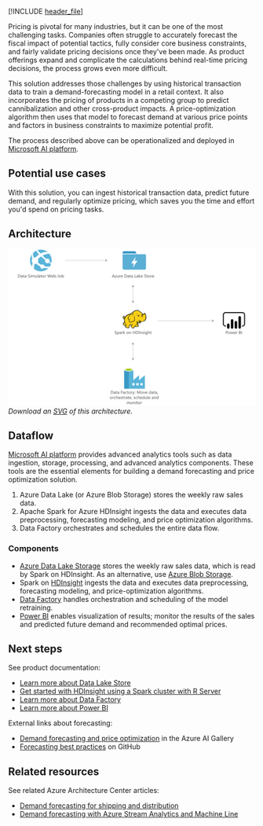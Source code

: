 [!INCLUDE [header_file](../../../includes/sol-idea-header.md)]

Pricing is pivotal for many industries, but it can be one of the most challenging tasks. Companies often struggle to accurately forecast the fiscal impact of potential tactics, fully consider core business constraints, and fairly validate pricing decisions once they've been made. As product offerings expand and complicate the calculations behind real-time pricing decisions, the process grows even more difficult.

This solution addresses those challenges by using historical transaction data to train a demand-forecasting model in a retail context. It also incorporates the pricing of products in a competing group to predict cannibalization and other cross-product impacts. A price-optimization algorithm then uses that model to forecast demand at various price points and factors in business constraints to maximize potential profit.

The process described above can be operationalized and deployed in [Microsoft AI platform](https://www.microsoft.com/ai/ai-platform).

## Potential use cases

With this solution, you can ingest historical transaction data, predict future demand, and regularly optimize pricing, which saves you the time and effort you'd spend on pricing tasks.

## Architecture

![Architecture diagram showing the flow of sample data to Power B I: demand forecasting for price optimization with Microsoft AI platform](../media/demand-forecasting-price-optimization-marketing.png)
*Download an [SVG](../media/demand-forecasting-price-optimization-marketing.svg) of this architecture.*

## Dataflow

[Microsoft AI platform](https://www.microsoft.com/ai/ai-platform) provides advanced analytics tools such as data ingestion, storage, processing, and advanced analytics components. These tools are the essential elements for building a demand forecasting and price optimization solution.

1. Azure Data Lake (or Azure Blob Storage) stores the weekly raw sales data.
2. Apache Spark for Azure HDInsight ingests the data and executes data preprocessing, forecasting modeling, and price optimization algorithms.
3. Data Factory orchestrates and schedules the entire data flow.

### Components

* [Azure Data Lake Storage](https://azure.microsoft.com/services/storage/data-lake-storage) stores the weekly raw sales data, which is read by Spark on HDInsight. As an alternative, use [Azure Blob Storage](https://azure.microsoft.com/services/storage/blobs).
* Spark on [HDInsight](https://azure.microsoft.com/services/hdinsight) ingests the data and executes data preprocessing, forecasting modeling, and price-optimization algorithms.
* [Data Factory](https://azure.microsoft.com/services/data-factory) handles orchestration and scheduling of the model retraining.
* [Power BI](https://powerbi.microsoft.com) enables visualization of results; monitor the results of the sales and predicted future demand and recommended optimal prices.

## Next steps

See product documentation:

* [Learn more about Data Lake Store](/azure/data-lake-store/data-lake-store-overview)
* [Get started with HDInsight using a Spark cluster with R Server](/azure/hdinsight/hdinsight-apache-spark-overview)
* [Learn more about Data Factory](/azure/data-factory/data-factory-introduction)
* [Learn more about Power BI](/power-bi/fundamentals/power-bi-overview)

External links about forecasting:

* [Demand forecasting and price optimization](https://gallery.azure.ai/Solution/Demand-Forecasting-and-Price-Optimization) in the Azure AI Gallery
* [Forecasting best practices](https://github.com/microsoft/forecasting) on GitHub

## Related resources

See related Azure Architecture Center articles:

* [Demand forecasting for shipping and distribution](./demand-forecasting-for-shipping-and-distribution.yml)
* [Demand forecasting with Azure Stream Analytics and Machine Line](./demand-forecasting.yml)
